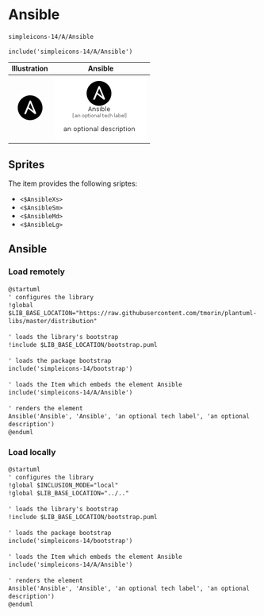 # Ansible


```text
simpleicons-14/A/Ansible
```

```text
include('simpleicons-14/A/Ansible')
```



| Illustration | Ansible |
| :---: | :---: |
| ![illustration for Illustration](../../simpleicons-14/A/Ansible.png) | ![illustration for Ansible](../../simpleicons-14/A/Ansible.Local.png) |



## Sprites
The item provides the following sriptes:

- `<$AnsibleXs>`
- `<$AnsibleSm>`
- `<$AnsibleMd>`
- `<$AnsibleLg>`





## Ansible

### Load remotely
```plantuml
@startuml
' configures the library
!global $LIB_BASE_LOCATION="https://raw.githubusercontent.com/tmorin/plantuml-libs/master/distribution"

' loads the library's bootstrap
!include $LIB_BASE_LOCATION/bootstrap.puml

' loads the package bootstrap
include('simpleicons-14/bootstrap')

' loads the Item which embeds the element Ansible
include('simpleicons-14/A/Ansible')

' renders the element
Ansible('Ansible', 'Ansible', 'an optional tech label', 'an optional description')
@enduml
```

### Load locally
```plantuml
@startuml
' configures the library
!global $INCLUSION_MODE="local"
!global $LIB_BASE_LOCATION="../.."

' loads the library's bootstrap
!include $LIB_BASE_LOCATION/bootstrap.puml

' loads the package bootstrap
include('simpleicons-14/bootstrap')

' loads the Item which embeds the element Ansible
include('simpleicons-14/A/Ansible')

' renders the element
Ansible('Ansible', 'Ansible', 'an optional tech label', 'an optional description')
@enduml
```

